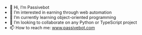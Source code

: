 - 👋 Hi, I’m Passivebot
- 👀 I’m interested in earning through web automation
- 🌱 I’m currently learning object-oriented programming
- 💞️ I’m looking to collaborate on any Python or TypeScript project
- 📫 How to reach me: www.passivebot.com

<!---
passivebot/passivebot is a ✨ special ✨ repository because its `README.md` (this file) appears on your GitHub profile.
You can click the Preview link to take a look at your changes.
--->

